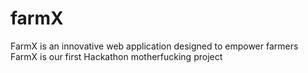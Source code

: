 # farmX
FarmX is an innovative web application designed to empower farmers
FarmX is our first Hackathon motherfucking project
